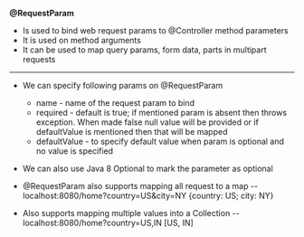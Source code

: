 **@RequestParam**

* Is used to bind web request params to @Controller method parameters
* It is used on method arguments
* It can be used to map query params, form data, parts in multipart requests

---
* We can specify following params on @RequestParam
  * name - name of the request param to bind
  * required - default is true; if mentioned param is absent then throws exception. When made false null value will be provided or if defaultValue is mentioned then that will be mapped
  * defaultValue - to specify default value when param is optional and no value is specified

* We can also use Java 8 Optional to mark the parameter as optional

* @RequestParam also supports mapping all request to a map -- localhost:8080/home?country=US&city=NY {country: US; city: NY}
* Also supports mapping multiple values into a Collection -- localhost:8080/home?country=US,IN  [US, IN]